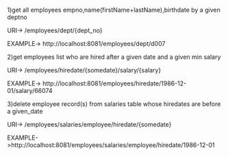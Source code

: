 1)get all employees empno,name(firstName+lastName),birthdate by a given deptno

  URI-> /employees/dept/{dept_no} 

  EXAMPLE-> http://localhost:8081/employees/dept/d007


2)get employees list who are hired after a given date and a given min salary 
  
  URI-> /employees/hiredate/{somedate}/salary/{salary}
  
  EXAMPLE-> http://localhost:8081/employees/hiredate/1986-12-01/salary/66074
  

3)delete employee record(s) from salaries table whose hiredates are before a given_date 

  URI-> /employees/salaries/employee/hiredate/{somedate}

  EXAMPLE->http://localhost:8081/employees/salaries/employee/hiredate/1986-12-01
